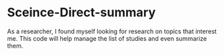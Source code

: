 # Sceince-Direct-summary
As a researcher, I found myself looking for research on topics that interest me. This code will help manage the list of studies and even summarize them. 
